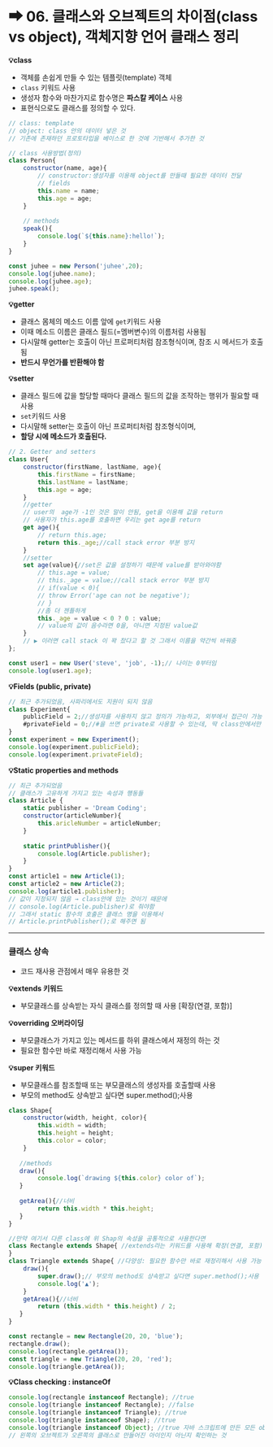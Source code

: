 # ➡ 06. 클래스와 오브젝트의 차이점(class vs object), 객체지향 언어 클래스 정리

**💡class**

* 객체를 손쉽게 만들 수 있는 템플릿(template) 객체
* `class` 키워드 사용
* 생성자 함수와 마찬가지로 함수명은 **파스칼 케이스** 사용
* 표현식으로도 클래스를 정의할 수 있다.

```javascript
// class: template
// object: class 안의 데이터 넣은 것
// 기존에 존재하던 프로토타입을 베이스로 한 것에 기반해서 추가한 것

// class 사용방법(정의)
class Person{
	constructor(name, age){
        // constructor:생성자를 이용해 object를 만들때 필요한 데이터 전달
    	// fields
        this.name = name;
        this.age = age;
    }
    
    // methods
    speak(){
    	console.log(`${this.name}:hello!`);
    }
}

const juhee = new Person('juhee',20);
console.log(juhee.name);
console.log(juhee.age);
juhee.speak();
```



**💡getter**

* 클래스 몸체의 메소드 이름 앞에 `get`키워드 사용
* 이때 메소드 이름은 클래스 필드(=멤버변수)의 이름처럼 사용됨
* 다시말해 getter는 호출이 아닌 프로퍼티처럼 참조형식이며, 참조 시 메서드가 호출됨
* **반드시 무언가를 반환해야 함**

**💡setter**

* 클래스 필드에 값을 할당할 때마다 클래스 필드의 값을 조작하는 행위가 필요할 때 사용
* `set`키워드 사용
* 다시말해 setter는 호출이 아닌 프로퍼티처럼 참조형식이며,
* **할당 시에 메소드가 호출된다.**

```javascript
// 2. Getter and setters
class User{ 
    constructor(firstName, lastName, age){ 
        this.firstName = firstName; 
        this.lastName = lastName; 
        this.age = age; 
    }
    //getter
    // user의  age가 -1인 것은 말이 안됨, get을 이용해 값을 return
    // 사용자가 this.age를 호출하면 우리는 get age를 return
    get age(){
    	// return this.age;
        return this._age;//call stack error 부분 방지
    }
    //setter
    set age(value){//set은 값을 설정하기 때문에 value를 받아와야함
    	// this.age = value;
        // this._age = value;//call stack error 부분 방지
        // if(value < 0){
        // throw Error('age can not be negative');
        // }
        //좀 더 젠틀하게
        this._age = value < 0 ? 0 : value; 
        // value의 값이 음수라면 0을, 아니면 지정된 value값
    }
    // ▶ 이러면 call stack 이 꽉 찼다고 할 것 그래서 이름을 약간씩 바꿔줌
};

const user1 = new User('steve', 'job', -1);// 나이는 0부터임
console.log(user1.age);
```



**💡Fields (public, private)**

```javascript
// 최근 추가되었음, 사파리에서도 지원이 되지 않음
class Experiment{
	publicField = 2;//생성자를 사용하지 않고 정의가 가능하고, 외부에서 접근이 가능
    #privateField = 0;//#을 쓰면 private로 사용할 수 있는데, 딱 class안에서만 사용 가능
}
const experiment = new Experiment();
console.log(experiment.publicField);
console.log(experiment.privateField);
```



**💡Static properties and methods**

```javascript
// 최근 추가되었음
// 클래스가 고유하게 가지고 있는 속성과 행동들
class Article {
	static publisher = 'Dream Coding';
    constructor(articleNumber){
    	this.aricleNumber = articleNumber;
    }
    
    static printPublisher(){
    	console.log(Article.publisher);
    }
}
const article1 = new Article(1);
const article2 = new Article(2);
console.log(article1.publisher);
// 값이 지정되지 않음 → class안에 있는 것이기 때문에
// console.log(Article.publisher)로 줘야함
// 그래서 static 함수의 호출은 클래스 명을 이용해서
// Article.printPublisher();로 해주면 됨
```

****

### 클래스 상속 <a href="#undefined" id="undefined"></a>

* 코드 재사용 관점에서 매우 유용한 것

**💡extends 키워드**

* 부모클래스를 상속받는 자식 클래스를 정의할 때 사용 \[확장(연결, 포함)]

**💡overriding 오버라이딩**

* 부모클래스가 가지고 있는 메서드를 하위 클래스에서 재정의 하는 것
* 필요한 함수만 바로 재정리해서 사용 가능

**💡super 키워드**

* 부모클래스를 참조할때 또는 부모클래스의 생성자를 호출할때 사용
* 부모의 method도 상속받고 싶다면 super.method();사용

```javascript
class Shape{
	constructor(width, height, color){
    	this.width = width;
        this.height = height;
        this.color = color;
    }
    
   //methods
   draw(){
		console.log(`drawing ${this.color} color of`);   
   }
   
   getArea(){//너비
		return this.width * this.height;
   }
}

//만약 여기서 다른 class에 위 Shap의 속성을 공통적으로 사용한다면
class Rectangle extends Shape{ //extends라는 키워드를 사용해 확장(연결, 포함)
}
class Triangle extends Shape{ //다양성: 필요한 함수만 바로 재정리해서 사용 가능 = 오버라이팅
	draw(){
    	super.draw();// 부모의 method도 상속받고 싶다면 super.method();사용
    	console.log('▲');
    }
    getArea(){//너비
		return (this.width * this.height) / 2;
   }
}

const rectangle = new Rectangle(20, 20, 'blue');
rectangle.draw();
console.log(rectangle.getArea());
const triangle = new Triangle(20, 20, 'red');
console.log(triangle.getArea());
```



**💡Class checking : instanceOf**

```javascript
console.log(rectangle instanceof Rectangle); //true
console.log(triangle instanceof Rectangle); //false
console.log(triangle instanceof Triangle); //true
console.log(triangle instanceof Shape); //true
console.log(triangle instanceof Object); //true 자바 스크립트에 만든 모든 object는 object를 다 상속한다.
// 왼쪽의 오브젝트가 오른쪽의 클래스로 만들어진 아이인지 아닌지 확인하는 것
```
